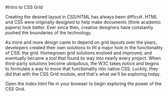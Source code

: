 #Intro to CSS Grid

Creating the desired layout in CSS/HTML has always been difficult. HTML and CSS were originally designed to help make documents (think academic papers) look better. Ever since then, creative designers have constantly pushed the boundaries of the technology.

As more and more design came to depend on grid layouts over the years, developers created their own solutions to fill a major hole in the functionality of CSS: the grid. Homegrown grid solutions evolved and improved, and eventually became a tool that found its way into nearly every project. When third-party solutions become ubiquitous, the W3C takes notice and begins to formulate a way to move that functionality into native CSS. Luckily, they did that with the CSS Grid module, and that's what we'll be exploring today.

Open the index.html file in your browser to begin exploring the power of the CSS Grid.